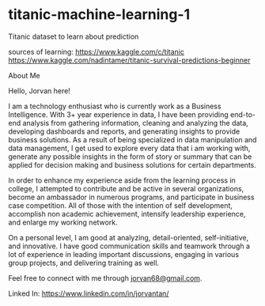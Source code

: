 # titanic-machine-learning-1
Titanic dataset to learn about prediction


sources of learning:
https://www.kaggle.com/c/titanic
https://www.kaggle.com/nadintamer/titanic-survival-predictions-beginner


About Me

Hello, Jorvan here!

I am a technology enthusiast who is currently work as a Business Intelligence. With 3+ year experience in data, I have been providing end-to-end analysis from gathering information, cleaning and analyzing the data, developing dashboards and reports, and generating insights to provide business solutions. As a result of being specialized in data manipulation and data management, I get used to explore every data that i am working with, generate any possible insights in the form of story or summary that can be applied for decision making and business solutions for certain departments.

In order to enhance my experience aside from the learning process in college, I attempted to contribute and be active in several organizations, become an ambassador in numerous programs, and participate in business case competition. All of those with the intention of self development, accomplish non academic achievement, intensify leadership experience, and enlarge my working network.

On a personal level, I am good at analyzing, detail-oriented, self-initiative, and innovative. I have good communication skills and teamwork through a lot of experience in leading important discussions, engaging in various group projects, and delivering training as well.

Feel free to connect with me through jorvan68@gmail.com.

Linked In: https://www.linkedin.com/in/jorvantan/
